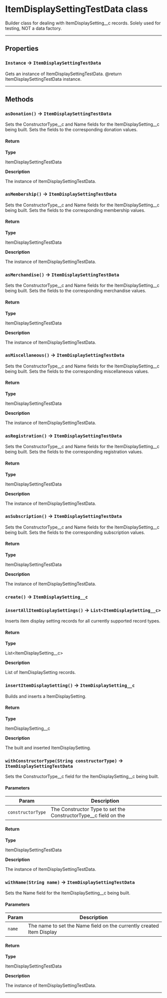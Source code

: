 # ItemDisplaySettingTestData class

Builder class for dealing with ItemDisplaySetting__c records. Solely used for testing, NOT a data factory.

---
## Properties

### `Instance` → `ItemDisplaySettingTestData`

Gets an instance of ItemDisplaySettingTestData. @return ItemDisplaySettingTestData instance.

---
## Methods
### `asDonation()` → `ItemDisplaySettingTestData`

Sets the ConstructorType__c and Name fields for the ItemDisplaySetting__c being built.  Sets the fields to the corresponding donation values.

#### Return

**Type**

ItemDisplaySettingTestData

**Description**

The instance of ItemDisplaySettingTestData.

### `asMembership()` → `ItemDisplaySettingTestData`

Sets the ConstructorType__c and Name fields for the ItemDisplaySetting__c being built.  Sets the fields to the corresponding membership values.

#### Return

**Type**

ItemDisplaySettingTestData

**Description**

The instance of ItemDisplaySettingTestData.

### `asMerchandise()` → `ItemDisplaySettingTestData`

Sets the ConstructorType__c and Name fields for the ItemDisplaySetting__c being built.  Sets the fields to the corresponding merchandise values.

#### Return

**Type**

ItemDisplaySettingTestData

**Description**

The instance of ItemDisplaySettingTestData.

### `asMiscellaneous()` → `ItemDisplaySettingTestData`

Sets the ConstructorType__c and Name fields for the ItemDisplaySetting__c being built.  Sets the fields to the corresponding miscellaneous values.

#### Return

**Type**

ItemDisplaySettingTestData

**Description**

The instance of ItemDisplaySettingTestData.

### `asRegistration()` → `ItemDisplaySettingTestData`

Sets the ConstructorType__c and Name fields for the ItemDisplaySetting__c being built.  Sets the fields to the corresponding registration values.

#### Return

**Type**

ItemDisplaySettingTestData

**Description**

The instance of ItemDisplaySettingTestData.

### `asSubscription()` → `ItemDisplaySettingTestData`

Sets the ConstructorType__c and Name fields for the ItemDisplaySetting__c being built.  Sets the fields to the corresponding subscription values.

#### Return

**Type**

ItemDisplaySettingTestData

**Description**

The instance of ItemDisplaySettingTestData.

### `create()` → `ItemDisplaySetting__c`
### `insertAllItemDisplaySettings()` → `List<ItemDisplaySetting__c>`

Inserts item display setting records for all currently supported record types.

#### Return

**Type**

List<ItemDisplaySetting__c>

**Description**

List of ItemDisplaySetting records.

### `insertItemDisplaySetting()` → `ItemDisplaySetting__c`

Builds and inserts a ItemDisplaySetting.

#### Return

**Type**

ItemDisplaySetting__c

**Description**

The built and inserted ItemDisplaySetting.

### `withConstructorType(String constructorType)` → `ItemDisplaySettingTestData`

Sets the ConstructorType__c field for the ItemDisplaySetting__c being built.

#### Parameters
|Param|Description|
|-----|-----------|
|`constructorType` |  The Constructor Type to set the ConstructorType__c field on the |

#### Return

**Type**

ItemDisplaySettingTestData

**Description**

The instance of ItemDisplaySettingTestData.

### `withName(String name)` → `ItemDisplaySettingTestData`

Sets the Name field for the ItemDisplaySetting__c being built.

#### Parameters
|Param|Description|
|-----|-----------|
|`name` |  The name to set the Name field on the currently created Item Display |

#### Return

**Type**

ItemDisplaySettingTestData

**Description**

The instance of ItemDisplaySettingTestData.

---
